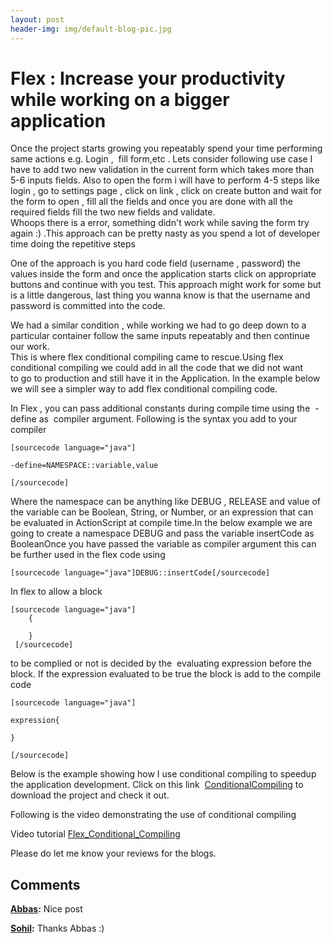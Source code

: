 ```yaml
---
layout: post
header-img: img/default-blog-pic.jpg
---
```


# Flex :  Increase your productivity while working on a bigger application

Once the project starts growing you repeatably spend your time performing same actions e.g. Login ,  fill form,etc . Lets consider following use case I have to add two new validation in the current form which takes more than 5-6 inputs fields. Also to open the form i will have to perform 4-5 steps like login , go to settings page , click on link , click on create button and wait for the form to open , fill all the fields and once you are done with all the required fields fill the two new fields and validate.  
Whoops there is a error, something didn't work while saving the form try again :) .This approach can be pretty nasty as you spend a lot of developer time doing the repetitive steps

One of the approach is you hard code field (username , password) the values inside the form and once the application starts click on appropriate buttons and continue with you test. This approach might work for some but is a little dangerous, last thing you wanna know is that the username and password is committed into the code.

We had a similar condition , while working we had to go deep down to a particular container follow the same inputs repeatably and then continue our work.  
This is where flex conditional compiling came to rescue.Using flex conditional compiling we could add in all the code that we did not want  
to go to production and still have it in the Application. In the example below we will see a simpler way to add flex conditional compiling code.

In Flex , you can pass additional constants during compile time using the  -define as  compiler argument. Following is the syntax you add to your compiler
    
    
    [sourcecode language="java"]
    
    -define=NAMESPACE::variable,value
    
    [/sourcecode]

Where the namespace can be anything like DEBUG , RELEASE and value of the variable can be Boolean, String, or Number, or an expression that can be evaluated in ActionScript at compile time.In the below example we are going to create a namespace DEBUG and pass the variable insertCode as BooleanOnce you have passed the variable as compiler argument this can be further used in the flex code using</p>
    
    
    [sourcecode language="java"]DEBUG::insertCode[/sourcecode]

In flex to allow a block
    
    
    [sourcecode language="java"]
        { 
    
        }
     [/sourcecode]

to be complied or not is decided by the  evaluating expression before the block. If the expression evaluated to be true the block is add to the compile code
    
    
    [sourcecode language="java"]
    
    expression{
    
    }
    
    [/sourcecode]

Below is the example showing how I use conditional compiling to speedup the application development. Click on this link  [ConditionalCompiling](/wp-content/uploads/2010/10/ConditionalCompiling.zip) to download the project and check it out.

Following is the video demonstrating the use of conditional compiling

Video tutorial [Flex_Conditional_Compiling](/wp-content/uploads/2010/10/Flex_Conditional_Compiling.swf)

Please do let me know your reviews for the blogs.

## Comments

**[Abbas](#3021 "2010-10-12 22:45:45"):** Nice post

**[Sohil](#3024 "2010-10-13 10:15:03"):** Thanks Abbas :)

